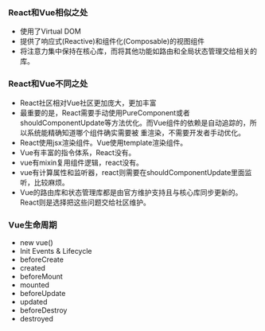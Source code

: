 ### React和Vue相似之处
- 使用了Virtual DOM
- 提供了响应式(Reactive)和组件化(Composable)的视图组件
- 将注意力集中保持在核心库，而将其他功能如路由和全局状态管理交给相关的库。

### React和Vue不同之处
- React社区相对Vue社区更加庞大，更加丰富
- 最重要的是，React需要手动使用PureComponent或者shouldComponentUpdate等方法优化。而Vue组件的依赖是自动追踪的，所以系统能精确知道哪个组件确实需要被
  重渲染，不需要开发者手动优化。
- React使用jsx渲染组件。Vue使用template渲染组件。
- Vue有丰富的指令体系，React没有。
- vue有mixin复用组件逻辑，react没有。
- vue有计算属性和监听器，react则需要在shouldComponentUpdate里面监听，比较麻烦。
- Vue的路由库和状态管理库都是由官方维护支持且与核心库同步更新的。React则是选择把这些问题交给社区维护。


### Vue生命周期
- new vue()
- Init Events & Lifecycle
- beforeCreate
- created
- beforeMount
- mounted
- beforeUpdate
- updated
- beforeDestroy
- destroyed
